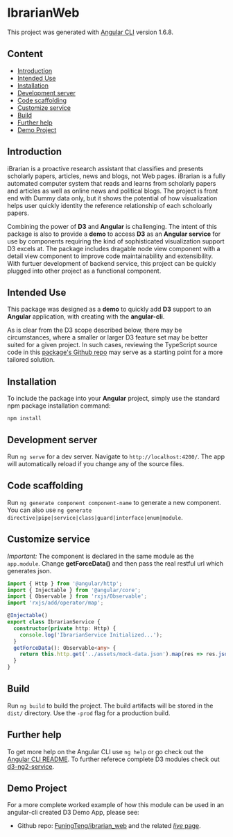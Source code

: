 # IbrarianWeb

This project was generated with [Angular CLI](https://github.com/angular/angular-cli) version 1.6.8.

## Content

* [Introduction](#introduction)
* [Intended Use](#intended-use)
* [Installation](#installation)
* [Development server](#development-server)
* [Code scaffolding](#code-scaffolding)
* [Customize service](#customize-service)
* [Build](#build)
* [Further help](#further-help)
* [Demo Project](#demo-project)

## Introduction

iBrarian is a proactive research assistant that classifies and presents scholarly papers, articles, news and blogs, not Web pages.
iBrarian is a fully automated computer system that reads and learns from scholarly papers and articles as well as online news and political blogs. The project is front end with Dummy data only, but it shows the potential of how visualization helps user quickly identity the reference relationship of each scholoarly papers.  

Combining the power of **D3** and **Angular** is challenging. The intent of this package is also to provide a **demo** to access **D3** as an **Angular service** for use by components requiring the kind of sophisticated visualization support D3 excels at.
The package includes dragable node view component with a detail view component to improve code maintainability and extensibility. With furtuer development of backend service, this project can be quickly plugged into other project as a functional component.

## Intended Use

This package was designed as a **demo** to quickly add **D3** support to an **Angular** application, with creating with the **angular-cli**.

As is clear from the D3 scope described below, there may be circumstances, where a smaller or larger D3 feature set may be better suited for a given project.
In such cases, reviewing the TypeScript source code in this [package's Github repo](https://github.com/tomwanzek/d3-ng2-service) may serve as a starting point for a more tailored solution.

## Installation

To include the package into your **Angular** project, simply use the standard npm package installation command:

```
npm install
```

## Development server

Run `ng serve` for a dev server. Navigate to `http://localhost:4200/`. The app will automatically reload if you change any of the source files.

## Code scaffolding

Run `ng generate component component-name` to generate a new component. You can also use `ng generate directive|pipe|service|class|guard|interface|enum|module`.

## Customize service

_Important:_ The component is declared in the same module as the `app.module`.
Change **getForceData()** and then pass the real restful url which generates json. 

```ts
import { Http } from '@angular/http';
import { Injectable } from '@angular/core';
import { Observable } from 'rxjs/Observable';
import 'rxjs/add/operator/map';

@Injectable()
export class IbrarianService {
  constructor(private http: Http) {
    console.log('IbrarianService Initialized...');
  }
  getForceData(): Observable<any> {
    return this.http.get('../assets/mock-data.json').map(res => res.json());
  }
}

```

## Build

Run `ng build` to build the project. The build artifacts will be stored in the `dist/` directory. Use the `-prod` flag for a production build.

## Further help

To get more help on the Angular CLI use `ng help` or go check out the [Angular CLI README](https://github.com/angular/angular-cli/blob/master/README.md).
To further referece complete D3 modules check out [d3-ng2-service](https://github.com/tomwanzek/d3-ng2-service/blob/master/README.md).

## Demo Project

For a more complete worked example of how this module can be used in an angular-cli created D3 Demo App, please see: 
* Github repo: [FuningTeng/ibrarian_web](https://github.com/FuningTeng/ibrarian_web) and the related [_live_ page](https://ibrarian-2018.firebaseapp.com/).

